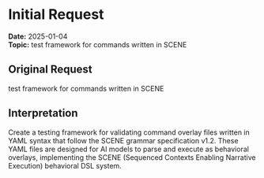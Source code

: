 # Initial Request

**Date:** 2025-01-04  
**Topic:** test framework for commands written in SCENE

## Original Request

test framework for commands written in SCENE

## Interpretation

Create a testing framework for validating command overlay files written in YAML syntax that follow the SCENE grammar specification v1.2. These YAML files are designed for AI models to parse and execute as behavioral overlays, implementing the SCENE (Sequenced Contexts Enabling Narrative Execution) behavioral DSL system.

